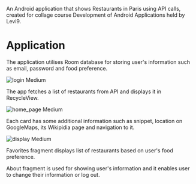 An Android application that shows Restaurants in Paris using API calls, created for collage course Development of Android Applications held by Levi9. 

# Application

The application utilises Room database for storing user's information such as email, password and food preference. 

![login Medium](https://user-images.githubusercontent.com/92579190/212139869-8d9eae32-663f-4d99-9c59-a6fe7fad55f2.jpeg)

The app fetches a list of restaurants from API and displays it in RecycleView.

![home_page Medium](https://user-images.githubusercontent.com/92579190/212140394-518d63df-0501-4e3d-a85c-a9eeeb171bf4.jpeg)

Each card has some additional information such as snippet, location on GoogleMaps, its Wikipidia page and navigation to it.

![display Medium](https://user-images.githubusercontent.com/92579190/212141389-921a87cc-414c-4e7e-9203-ec4248d5ba9e.jpeg)

Favorites fragment displays list of restaurants based on user's food preference.

About fragment is used for showing user's information and it enables user to change their information or log out. 
